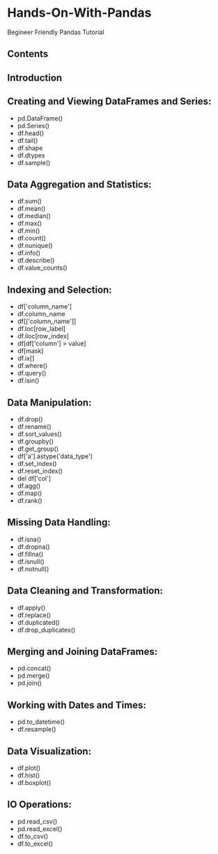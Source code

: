 # Hands-On-With-Pandas

Begineer Friendly Pandas Tutorial 


## Contents

Introduction
---
Creating and Viewing DataFrames and Series:
--
  - pd.DataFrame()
  - pd.Series()
  - df.head()
  - df.tail()
  - df.shape
  - df.dtypes
  - df.sample()

Data Aggregation and Statistics:
---
  - df.sum()
  - df.mean()
  - df.median()
  - df.max()
  - df.min()
  - df.count()
  - df.nunique()
  - df.info()
  - df.describe()
  - df.value_counts()

Indexing and Selection:
---
  - df['column_name']
  - df.column_name
  - df[['column_name']]
  - df.loc[row_label]
  - df.iloc[row_index]
  - df[df['column'] > value]
  - df[mask]
  - df.ix[]
  - df.where()
  - df.query()
  - df.isin()

Data Manipulation:
---
  - df.drop()
  - df.rename()
  - df.sort_values()
  - df.groupby()
  - df.get_group()
  - df['a'].astype('data_type')
  - df.set_index()
  - df.reset_index()
  - del df['col']
  - df.agg()
  - df.map()
  - df.rank()

Missing Data Handling:
---
  - df.isna()
  - df.dropna()
  - df.fillna()
  - df.isnull()
  - df.notnull()
    
Data Cleaning and Transformation:
---
  - df.apply()
  - df.replace()
  - df.duplicated()
  - df.drop_duplicates()

Merging and Joining DataFrames:
---
  - pd.concat()
  - pd.merge()
  - pd.join()

Working with Dates and Times:
---
  - pd.to_datetime()
  - df.resample()

Data Visualization:
---
  - df.plot()
  - df.hist()
  - df.boxplot()

IO Operations:
---
  - pd.read_csv()
  - pd.read_excel()
  - df.to_csv()
  - df.to_excel()
